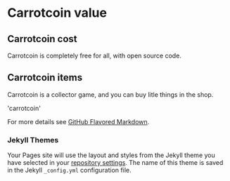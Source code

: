 # Carrotcoin value
## Carrotcoin cost
Carrotcoin is completely free for all, with open source code.

## Carrotcoin items
Carrotcoin is a collector game, and you can buy litle things in the shop.

'carrotcoin'

For more details see [GitHub Flavored Markdown](https://guides.github.com/features/mastering-markdown/).

### Jekyll Themes

Your Pages site will use the layout and styles from the Jekyll theme you have selected in your [repository settings](https://github.com/Bubalo1234/carrotcoin/settings/pages). The name of this theme is saved in the Jekyll `_config.yml` configuration file.
